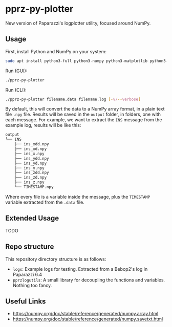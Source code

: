 # pprz-py-plotter

New version of Paparazzi's logplotter utility, focused around NumPy.

## Usage

First, install Python and NumPy on your system:

```bash
sudo apt install python3-full python3-numpy python3-matplotlib python3-lxml python3-pyqt5 -y
```

Run (GUI):

```bash
./pprz-py-plotter
```

Run (CLI):

```bash
./pprz-py-plotter filename.data filename.log [-v/--verbose]
```

By default, this will convert the data to a NumPy array format, in a plain text file `.npy` file.
Results will be saved in the `output` folder, in folders, one with each message.
For example, we want to extract the `INS` message from the example log, results will be like this:

```bash
output
└── INS
    ├── ins_xdd.npy
    ├── ins_xd.npy
    ├── ins_x.npy
    ├── ins_ydd.npy
    ├── ins_yd.npy
    ├── ins_y.npy
    ├── ins_zdd.npy
    ├── ins_zd.npy
    ├── ins_z.npy
    └── TIMESTAMP.npy
```

Where every file is a variable inside the message, plus the `TIMESTAMP` variable extracted from the `.data` file.

## Extended Usage

TODO

## Repo structure
This repository directory structure is as follows:

- `logs`: Example logs for testing. Extracted from a Bebop2's log in Paparazzi 6.4
- `pprzlogutils`: A small library for decoupling the functions and variables. Nothing too fancy.

## Useful Links

- https://numpy.org/doc/stable/reference/generated/numpy.array.html
- https://numpy.org/doc/stable/reference/generated/numpy.savetxt.html
